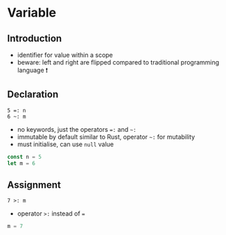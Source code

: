 # Variable



## Introduction

- identifier for value within a scope
- beware: left and right are flipped compared to traditional programming language ❗️



## Declaration

```
5 =: n
6 ~: m
```

- no keywords, just the operators `=:` and `~:`
- immutable by default similar to Rust, operator `~:` for mutability
- must initialise, can use `null` value

```js
const n = 5
let m = 6
```



## Assignment

```
7 >: m
```

- operator `>:` instead of `=`

```js
m = 7
```